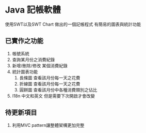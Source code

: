 # Java 記帳軟體
使用SWT以及SWT Chart 做出的一個記帳程式
有簡易的圖表與統計功能

## 已實作之功能
1. 帳號系統
3. 查詢某月份之消費紀錄
4. 新增/刪除/修改 某個消費紀錄
5. 統計圖表功能
   1. 長條圖
       查看該月份每一天之花費
   2. 折線圖
       查看該月份每一天之花費
   3. 圓餅圖
       查看該月份中各種消費類別之佔比
4. I18n 中文和英文 但是需要下次開啟才會改變

## 待更新項目
1. 利用MVC pattern讓整體架構更加完整


